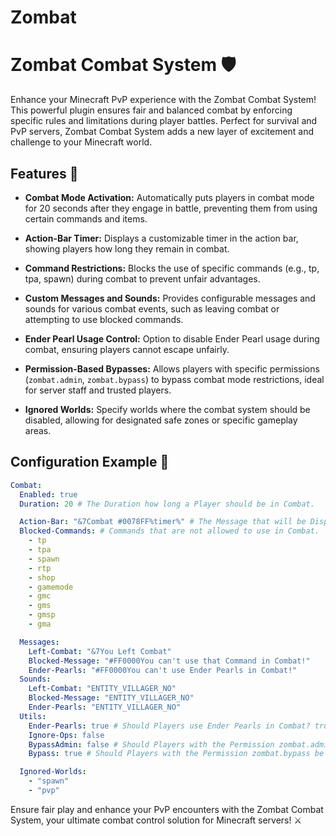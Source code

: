 # Zombat

# Zombat Combat System 🛡️

Enhance your Minecraft PvP experience with the Zombat Combat System! This powerful plugin ensures fair and balanced combat by enforcing specific rules and limitations during player battles. Perfect for survival and PvP servers, Zombat Combat System adds a new layer of excitement and challenge to your Minecraft world.

## Features 🌟

- **Combat Mode Activation:** Automatically puts players in combat mode for 20 seconds after they engage in battle, preventing them from using certain commands and items.
  
- **Action-Bar Timer:** Displays a customizable timer in the action bar, showing players how long they remain in combat.
  
- **Command Restrictions:** Blocks the use of specific commands (e.g., tp, tpa, spawn) during combat to prevent unfair advantages.
  
- **Custom Messages and Sounds:** Provides configurable messages and sounds for various combat events, such as leaving combat or attempting to use blocked commands.
  
- **Ender Pearl Usage Control:** Option to disable Ender Pearl usage during combat, ensuring players cannot escape unfairly.
  
- **Permission-Based Bypasses:** Allows players with specific permissions (`zombat.admin`, `zombat.bypass`) to bypass combat mode restrictions, ideal for server staff and trusted players.
  
- **Ignored Worlds:** Specify worlds where the combat system should be disabled, allowing for designated safe zones or specific gameplay areas.

## Configuration Example 📝

```yaml
Combat:
  Enabled: true
  Duration: 20 # The Duration how long a Player should be in Combat.

  Action-Bar: "&7Combat #0078FF%timer%" # The Message that will be Displayed in the Actionbar.
  Blocked-Commands: # Commands that are not allowed to use in Combat.
    - tp
    - tpa
    - spawn
    - rtp
    - shop
    - gamemode
    - gmc
    - gms
    - gmsp
    - gma

  Messages:
    Left-Combat: "&7You Left Combat"
    Blocked-Message: "#FF0000You can't use that Command in Combat!"
    Ender-Pearls: "#FF0000You can't use Ender Pearls in Combat!"
  Sounds:
    Left-Combat: "ENTITY_VILLAGER_NO"
    Blocked-Message: "ENTITY_VILLAGER_NO"
    Ender-Pearls: "ENTITY_VILLAGER_NO"
  Utils:
    Ender-Pearls: true # Should Players use Ender Pearls in Combat? true for yes and false for no
    Ignore-Ops: false
    BypassAdmin: false # Should Players with the Permission zombat.admin be set in Combat if they get attacked?
    Bypass: true # Should Players with the Permission zombat.bypass be set in Combat if they get attacked?

  Ignored-Worlds:
    - "spawn"
    - "pvp"
```

Ensure fair play and enhance your PvP encounters with the Zombat Combat System, your ultimate combat control solution for Minecraft servers! ⚔️
